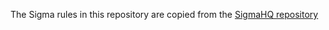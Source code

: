 The Sigma rules in this repository are copied from the [SigmaHQ repository](https://github.com/SigmaHQ/sigma)
